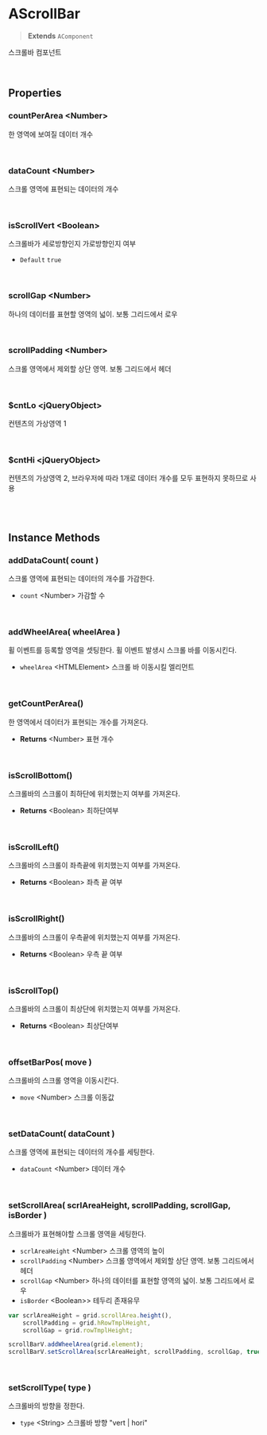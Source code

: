 # AScrollBar
> **Extends** `AComponent`

스크롤바 컴포넌트

<br/>

## Properties

### countPerArea \<Number>

한 영역에 보여질 데이터 개수

<br/>

### dataCount \<Number>

스크롤 영역에 표현되는 데이터의 개수

<br/>

### isScrollVert \<Boolean>

스크롤바가 세로방향인지 가로방향인지 여부

* `Default` `true`

<br/>

### scrollGap \<Number>

하나의 데이터를 표현할 영역의 넓이. 보통 그리드에서 로우

<br/>

### scrollPadding \<Number>

스크롤 영역에서 제외할 상단 영역. 보통 그리드에서 헤더

<br/>

### $cntLo \<jQueryObject>

컨텐츠의 가상영역 1

<br/>

### $cntHi \<jQueryObject>

컨텐츠의 가상영역 2, 브라우저에 따라 1개로 데이터 개수를 모두 표현하지 못하므로 사용

<br/>
<br/>

## Instance Methods

### addDataCount( count )

스크롤 영역에 표현되는 데이터의 개수를 가감한다.

* `count` \<Number> 가감할 수

<br/>

### addWheelArea( wheelArea )

휠 이벤트를 등록할 영역을 셋팅한다. 휠 이벤트 발생시 스크롤 바를 이동시킨다.

* `wheelArea` \<HTMLElement> 스크롤 바 이동시킬 엘리먼트

<br/>

### getCountPerArea()

한 영역에서 데이터가 표현되는 개수를 가져온다.

* **Returns** \<Number> 표현 개수

<br/>

### isScrollBottom()

스크롤바의 스크롤이 최하단에 위치했는지 여부를 가져온다.

* **Returns** \<Boolean> 최하단여부

<br/>

### isScrollLeft()

스크롤바의 스크롤이 좌측끝에 위치했는지 여부를 가져온다.

* **Returns** \<Boolean> 좌측 끝 여부

<br/>

### isScrollRight()

스크롤바의 스크롤이 우측끝에 위치했는지 여부를 가져온다.

* **Returns** \<Boolean> 우측 끝 여부

<br/>

### isScrollTop()

스크롤바의 스크롤이 최상단에 위치했는지 여부를 가져온다.

* **Returns** \<Boolean> 최상단여부

<br/>

### offsetBarPos( move )

스크롤바의 스크롤 영역을 이동시킨다.

* `move` \<Number> 스크롤 이동값

<br/>

### setDataCount( dataCount )

스크롤 영역에 표현되는 데이터의 개수를 세팅한다.

* `dataCount` \<Number> 데이터 개수

<br/>

### setScrollArea( scrlAreaHeight, scrollPadding, scrollGap, isBorder )

스크롤바가 표현해야할 스크롤 영역을 세팅한다.

* `scrlAreaHeight` \<Number> 스크롤 영역의 높이
* `scrollPadding` \<Number> 스크롤 영역에서 제외할 상단 영역. 보통 그리드에서 헤더
* `scrollGap` \<Number> 하나의 데이터를 표현할 영역의 넓이. 보통 그리드에서 로우
* `isBorder` \<Boolean>> 테두리 존재유무

```js
var scrlAreaHeight = grid.scrollArea.height(),
    scrollPadding = grid.hRowTmplHeight,
    scrollGap = grid.rowTmplHeight;

scrollBarV.addWheelArea(grid.element);
scrollBarV.setScrollArea(scrlAreaHeight, scrollPadding, scrollGap, true);
```

<br/>

### setScrollType( type )

스크롤바의 방향을 정한다.

* `type` \<String> 스크롤바 방향 "vert | hori"

<br/>
